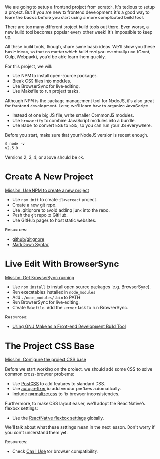 We are going to setup a frontend project from scratch. It's tedious to setup a project. But if you are new to frontend development, it's a good way to learn the basics before you start using a more complicated build tool.

There are too many different project build tools out there. Even worse, a new build tool becomes popular every other week! It's impossible to keep up.

All these build tools, though, share same basic ideas. We'll show you these basic ideas, so that no matter which build tool you eventually use (Grunt, Gulp, Webpack), you'd be able learn them quickly.



For this project, we will:

+ Use NPM to install open-source packages.
+ Break CSS files into modules.
+ Use BrowserSync for live-editing.
+ Use Makefile to run project tasks.

Although NPM is the package management tool for NodeJS, it's also great for frontend development. Later, we'll learn how to organize JavaScript:

+ Instead of one big JS file, write smaller CommonJS modules.
+ Use `browserify` to combine JavaScript modules into a bundle.
+ Use Babel to convert ES6 to ES5, so you can run your JS everywhere.

Before you start, make sure that your NodeJS version is recent enough.



```
$ node -v
v2.5.0
```
Versions 2, 3, 4, or above should be ok.



# Create A New Project

[Mission: Use NPM to create a new project](../project-init)

+ Use `npm init` to create `ilovereact` project.
+ Create a new git repo.
+ Use .gitignore to avoid adding junk into the repo.
+ Push the git repo to GitHub.
+ Use GitHub pages to host static websites.

Resources:

+ [github/gitignore](https://github.com/github/gitignore)
+ [MarkDown Syntax](https://github.com/adam-p/markdown-here/wiki/Markdown-Cheatsheet)



# Live Edit With BrowserSync

[Mission: Get BrowserSync running](../live-edit)

+ Use `npm install` to install open source packages (e.g. BrowserSync).
+ Run executables installed in `node_modules`.
+ Add `./node_modules/.bin` to PATH
+ Run BrowserSync for live-editing.
+ Create `Makefile`. Add the `server` task to run BrowserSync.

Resources:

+ [Using GNU Make as a Front-end Development Build Tool](http://www.sitepoint.com/using-gnu-make-front-end-development-build-tool/)





# The Project CSS Base

[Mission: Configure the project CSS base](../css-base)

Before we start working on the project, we should add some CSS to solve common cross-browser problems:

+ Use [PostCSS](https://github.com/postcss/postcss) to add features to standard CSS.
+ Use [autoprefixer](https://github.com/postcss/autoprefixer) to add vendor prefixes automatically.
+ Include [normalizer.css](http://necolas.github.io/normalize.css) to fix browser inconsistencies.

Furthermore, to make CSS layout easier, we'll adopt the ReactNative's flexbox settings:

+ Use the [ReactNative flexbox settings](https://github.com/facebook/css-layout#default-values) globally.

We'll talk about what these settings mean in the next lesson. Don't worry if you don't understand them yet.

Resources:

+ Check [Can I Use](http://caniuse.com) for browser compatibility.


